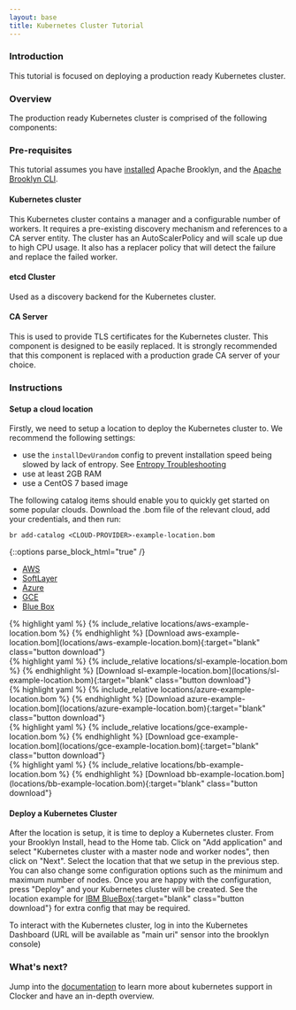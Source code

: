 ```yaml
---
layout: base
title: Kubernetes Cluster Tutorial
---
```


### Introduction
This tutorial is focused on deploying a production ready Kubernetes cluster.

### Overview
The production ready Kubernetes cluster is comprised of the following components:

### Pre-requisites
This tutorial assumes you have [installed](https://brooklyn.apache.org/v/latest/start/running.html) Apache Brooklyn, and the [Apache Brooklyn CLI](https://brooklyn.apache.org/v/latest/ops/cli/index.html).

#### Kubernetes cluster
This Kubernetes cluster contains a manager and a configurable number of workers.
It requires a pre-existing discovery mechanism and references to a CA server entity.
The cluster has an AutoScalerPolicy and will scale up due to high CPU usage. It also has a replacer policy that will detect the failure and replace the failed worker.

#### etcd Cluster
Used as a discovery backend for the Kubernetes cluster.

#### CA Server
This is used to provide TLS certificates for the Kubernetes cluster. This component is designed to be easily replaced. It is strongly recommended that this component is replaced with a production grade CA server of your choice.

### Instructions

#### Setup a cloud location
Firstly, we need to setup a location to deploy the Kubernetes cluster to. We recommend the following settings:

- use the `installDevUrandom` config to prevent installation speed being slowed by lack of entropy. See [Entropy Troubleshooting](https://brooklyn.apache.org/documentation/increase-entropy.html)
- use at least 2GB RAM
- use a CentOS 7 based image

The following catalog items should enable you to quickly get started on some popular clouds. Download the .bom file of the relevant cloud, add your credentials, and then run:

    br add-catalog <CLOUD-PROVIDER>-example-location.bom

{::options parse_block_html="true" /}

<ul class="nav nav-tabs">
    <li class="active impl-1-tab"><a data-target="#impl-1, .impl-1-tab" data-toggle="tab" href="#">AWS</a></li>
    <li class="impl-2-tab"><a data-target="#impl-2, .impl-2-tab" data-toggle="tab" href="#">SoftLayer</a></li>
    <li class="impl-3-tab"><a data-target="#impl-3, .impl-3-tab" data-toggle="tab" href="#">Azure</a></li>
    <li class="impl-4-tab"><a data-target="#impl-4, .impl-4-tab" data-toggle="tab" href="#">GCE</a></li>
    <li class="impl-5-tab"><a data-target="#impl-5, .impl-5-tab" data-toggle="tab" href="#">Blue Box</a></li>
</ul>

<div class="tab-content">
<div id="impl-1" class="tab-pane fade in active">
{% highlight yaml %}
{% include_relative locations/aws-example-location.bom %}
{% endhighlight %}
[Download aws-example-location.bom](locations/aws-example-location.bom){:target="blank" class="button download"}
</div>
<div id="impl-2" class="tab-pane fade">
{% highlight yaml %}
{% include_relative locations/sl-example-location.bom %}
{% endhighlight %}
[Download sl-example-location.bom](locations/sl-example-location.bom){:target="blank" class="button download"}
</div>
<div id="impl-3" class="tab-pane fade">
{% highlight yaml %}
{% include_relative locations/azure-example-location.bom %}
{% endhighlight %}
[Download azure-example-location.bom](locations/azure-example-location.bom){:target="blank" class="button download"}
</div>
<div id="impl-4" class="tab-pane fade">
{% highlight yaml %}
{% include_relative locations/gce-example-location.bom %}
{% endhighlight %}
[Download gce-example-location.bom](locations/gce-example-location.bom){:target="blank" class="button download"}
</div>
<div id="impl-5" class="tab-pane fade">
{% highlight yaml %}
{% include_relative locations/bb-example-location.bom %}
{% endhighlight %}
[Download bb-example-location.bom](locations/bb-example-location.bom){:target="blank" class="button download"}
</div>
</div>

#### Deploy a Kubernetes Cluster
After the location is setup, it is time to deploy a Kubernetes cluster. From your Brooklyn Install, head to the Home tab. Click on "Add application" and select "Kubernetes cluster with a master node and worker nodes", then click on "Next". Select the location that that we setup in the previous step. You can also change some configuration options such as the minimum and maximum number of nodes. Once you are happy with the configuration, press "Deploy" and your Kubernetes cluster will be created.  See the location example for [IBM BlueBox](locations/bb-example-location.bom){:target="blank" class="button download"} for extra config that may be required.

To interact with the Kubernetes cluster, log in into the Kubernetes Dashboard (URL will be available as "main uri" sensor into the brooklyn console)

### What's next?
Jump into the [documentation]({{site.baseurl}}/docs/kubernetes-cluster.html) to learn more about kubernetes support in Clocker and have an in-depth overview.
